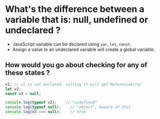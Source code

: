 # What's the difference between a variable that is: null, undefined or undeclared ?
 - JavaScript variable can be declared using `var`, `let`, `const`.
 - Assign a value to an undeclared variable will create a global variable.

## How would you go about checking for any of these states ?

```js
v1; // v1 is not declared, calling it will get ReferenceError
let v2;
const v3 = null;

console.log(typeof v2);    // "undefined"
console.log(typeof null);    // "object", beware of this
console.log(v3 === null);    // true
```
